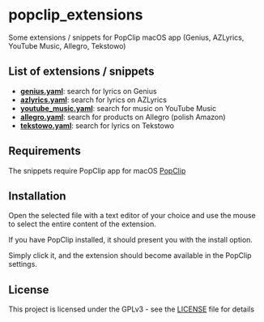 # popclip_extensions

Some extensions / snippets for PopClip macOS app (Genius, AZLyrics, YouTube Music, Allegro, Tekstowo)

## List of extensions / snippets

- **[genius.yaml](genius.yaml)**: search for lyrics on Genius
- **[azlyrics.yaml](azlyrics.yaml)**: search for lyrics on AZLyrics
- **[youtube_music.yaml](youtube_music.yaml)**:  search for music on YouTube Music
- **[allegro.yaml](allegro.yaml)**: search for products on Allegro (polish Amazon)
- **[tekstowo.yaml](tekstowo.yaml)**: search for lyrics on Tekstowo

## Requirements

The snippets require PopClip app for macOS [PopClip](https://www.popclip.app)

## Installation

Open the selected file with a text editor of your choice and use the mouse to select the entire content of the extension. 

If you have PopClip installed, it should present you with the install option. 

Simply click it, and the extension should become available in the PopClip settings.

## License

This project is licensed under the GPLv3 - see the [LICENSE](LICENSE) file for details
